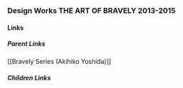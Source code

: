 ### Design Works THE ART OF BRAVELY 2013-2015
#### Links
##### Parent Links
[[Bravely Series (Akihiko Yoshida)]]
##### Children Links
